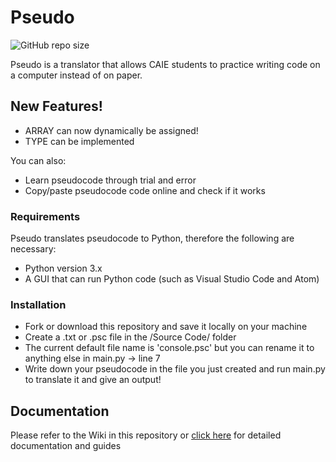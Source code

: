 # Pseudo
![GitHub repo size](https://img.shields.io/github/repo-size/shehryar37/pseudocode-compiler)

Pseudo is a translator that allows CAIE students to practice writing code on a computer instead of on paper.

## New Features!

  - ARRAY can now dynamically be assigned!
  - TYPE can be implemented


You can also:
  - Learn pseudocode through trial and error
  - Copy/paste pseudocode code online and check if it works

### Requirements

Pseudo translates pseudocode to Python, therefore the following are necessary:
* Python version 3.x
* A GUI that can run Python code (such as Visual Studio Code and Atom)

### Installation

* Fork or download this repository and save it locally on your machine
* Create a .txt or .psc file in the /Source Code/ folder
* The current default file name is 'console.psc' but you can rename it to anything else in main.py -> line 7
* Write down your pseudocode in the file you just created and run main.py to translate it and give an output!

## Documentation
Please refer to the Wiki in this repository or [click here](https://github.com/shehryar37/pseudocode-compiler/wiki) for detailed documentation and guides
